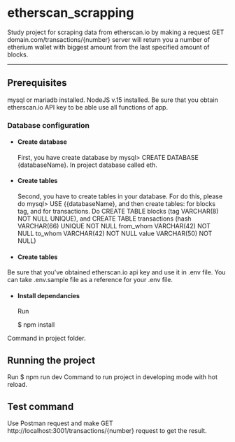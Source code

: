 # etherscan_scrapping

Study project for scraping data from etherscan.io by making a request GET domain.com/transactions/{number} server will return you a number of etherium wallet with biggest amount from the last specified amount of blocks.

---

## Prerequisites

mysql or mariadb installed. NodeJS v.15 installed. Be sure that you obtain etherscan.io API key to be able use all functions of app.

### Database configuration

- #### Create database

  First, you have create database by mysql> CREATE DATABASE {databaseName}. In project database called eth.

- #### Create tables

  Second, you have to create tables in your database. For do this, please do mysql> USE {{databaseName}, and then create tables: for blocks tag, and for transactions. Do CREATE TABLE blocks (tag VARCHAR(8) NOT NULL UNIQUE), and CREATE TABLE transactions (hash VARCHAR(66) UNIQUE NOT NULL from_whom VARCHAR(42) NOT NULL to_whom VARCHAR(42) NOT NULL value VARCHAR(50) NOT NULL)

- #### Create tables

Be sure that you've obtained etherscan.io api key and use it in .env file. You can take .env.sample file as a reference for your .env file.

- #### Install dependancies

  Run

  $ npm install

Command in project folder.

###

## Running the project

Run
$ npm run dev
Command to run project in developing mode with hot reload.

## Test command

Use Postman request and make GET http://localhost:3001/transactions/{number} request to get the result.
